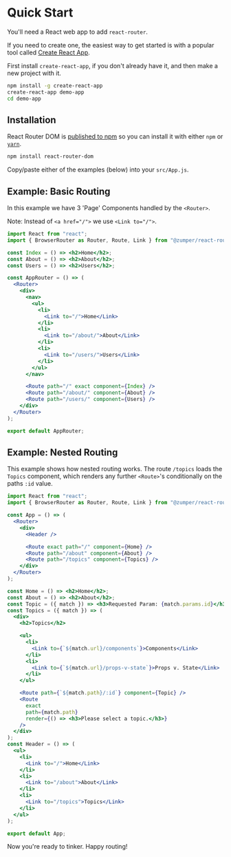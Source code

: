 # Quick Start

You'll need a React web app to add `react-router`.

If you need to create one, the easiest way to get started is with a popular tool called [Create React App][crapp].

First install `create-react-app`, if you don't already have it, and then make a new project with it.

```sh
npm install -g create-react-app
create-react-app demo-app
cd demo-app
```

## Installation

React Router DOM is [published to npm](https://npm.im/react-router-dom) so you can install it with either `npm` or [`yarn`](https://yarnpkg.com).

```sh
npm install react-router-dom
```

Copy/paste either of the examples (below) into your `src/App.js`.

## Example: Basic Routing

In this example we have 3 'Page' Components handled by the `<Router>`.

Note: Instead of `<a href="/">` we use `<Link to="/">`.

```jsx
import React from "react";
import { BrowserRouter as Router, Route, Link } from "@zumper/react-router-dom";

const Index = () => <h2>Home</h2>;
const About = () => <h2>About</h2>;
const Users = () => <h2>Users</h2>;

const AppRouter = () => (
  <Router>
    <div>
      <nav>
        <ul>
          <li>
            <Link to="/">Home</Link>
          </li>
          <li>
            <Link to="/about/">About</Link>
          </li>
          <li>
            <Link to="/users/">Users</Link>
          </li>
        </ul>
      </nav>

      <Route path="/" exact component={Index} />
      <Route path="/about/" component={About} />
      <Route path="/users/" component={Users} />
    </div>
  </Router>
);

export default AppRouter;
```

## Example: Nested Routing

This example shows how nested routing works. The route `/topics` loads the `Topics` component, which renders any further `<Route>`'s conditionally on the paths `:id` value.

```jsx
import React from "react";
import { BrowserRouter as Router, Route, Link } from "@zumper/react-router-dom";

const App = () => (
  <Router>
    <div>
      <Header />

      <Route exact path="/" component={Home} />
      <Route path="/about" component={About} />
      <Route path="/topics" component={Topics} />
    </div>
  </Router>
);

const Home = () => <h2>Home</h2>;
const About = () => <h2>About</h2>;
const Topic = ({ match }) => <h3>Requested Param: {match.params.id}</h3>;
const Topics = ({ match }) => (
  <div>
    <h2>Topics</h2>

    <ul>
      <li>
        <Link to={`${match.url}/components`}>Components</Link>
      </li>
      <li>
        <Link to={`${match.url}/props-v-state`}>Props v. State</Link>
      </li>
    </ul>

    <Route path={`${match.path}/:id`} component={Topic} />
    <Route
      exact
      path={match.path}
      render={() => <h3>Please select a topic.</h3>}
    />
  </div>
);
const Header = () => (
  <ul>
    <li>
      <Link to="/">Home</Link>
    </li>
    <li>
      <Link to="/about">About</Link>
    </li>
    <li>
      <Link to="/topics">Topics</Link>
    </li>
  </ul>
);

export default App;
```

Now you're ready to tinker. Happy routing!

[crapp]: https://github.com/facebook/create-react-app

